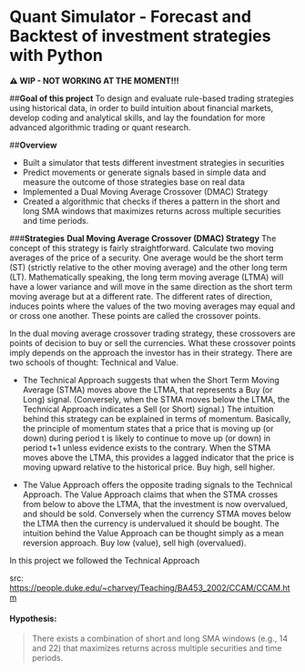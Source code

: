 # Quant Simulator - Forecast and Backtest of investment strategies with Python
**⚠️ WIP - NOT WORKING AT THE MOMENT!!!**

##**Goal of this project**
To design and evaluate rule-based trading strategies using historical data, in order to build intuition about financial markets, develop coding and analytical skills, and lay the foundation for more advanced algorithmic trading or quant research.

##**Overview**
- Built a simulator that tests different investment strategies in securities
- Predict movements or generate signals based in simple data and measure the outcome of those strategies base on real data
- Implemented a Dual Moving Average Crossover (DMAC) Strategy
- Created a algorithmic that checks if theres a pattern in the short and long SMA windows that maximizes returns across multiple securities and time periods.



###**Strategies**
**Dual Moving Average Crossover (DMAC) Strategy** 
The concept of this strategy is fairly straightforward.  Calculate two moving averages of the price of a security.  One average would be the short term (ST) (strictly relative to the other moving average) and the other long term (LT).  Mathematically speaking, the long term moving average (LTMA) will have a lower variance and will move in the same direction as the short term moving average but at a different rate.  The different rates of direction, induces points where the values of the two moving averages may equal and or cross one another.  These points are called the crossover points. 

In the dual moving average crossover trading strategy, these crossovers are points of decision to buy or sell the currencies.  What these crossover points imply depends on the approach the investor has in their strategy.  There are two schools of thought: Technical and Value.

  - The Technical Approach suggests that when the Short Term Moving Average (STMA) moves above the LTMA, that represents a Buy (or Long) signal.  (Conversely, when the STMA moves below the LTMA, the Technical Approach indicates a Sell (or Short) signal.)  The intuition behind this strategy can be explained in terms of momentum.  Basically, the principle of momentum states that a price that is moving up (or down) during period t is likely to continue to move up (or down) in period t+1 unless evidence exists to the contrary.  When the STMA moves above the LTMA, this provides a lagged indicator that the price is moving upward relative to the historical price.  Buy high, sell higher.
  
  - The Value Approach offers the opposite trading signals to the Technical Approach.  The Value Approach claims that when the STMA crosses from below to above the LTMA, that the investment is now overvalued, and should be sold.  Conversely when the currency STMA moves below the LTMA then the currency is undervalued it should be bought.  The intuition behind the Value Approach can be thought simply as a mean reversion approach.  Buy low (value), sell high (overvalued). 

In this project we followed the Technical Approach

src: https://people.duke.edu/~charvey/Teaching/BA453_2002/CCAM/CCAM.htm
#### Hypothesis:
> There exists a combination of short and long SMA windows (e.g., 14 and 22) that maximizes returns across multiple securities and time periods.
